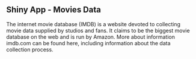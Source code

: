 ## Shiny App - Movies Data
The internet movie database (IMDB) is a website devoted to collecting movie data supplied by studios and fans. It claims to be the biggest movie database on the web and is run by Amazon. More about information imdb.com can be found here, including information about the data collection process.
